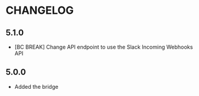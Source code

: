 CHANGELOG
=========

5.1.0
-----

 * [BC BREAK] Change API endpoint to use the Slack Incoming Webhooks API

5.0.0
-----

 * Added the bridge
